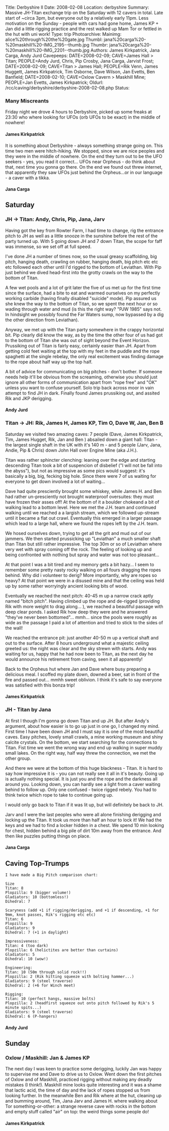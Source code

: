 Title: Derbyshire II
Date: 2008-02-08
Location: derbyshire
Summary: Massive JH-Titan exchange trip on the Saturday with 12 cavers in total. Late start of ~circa 3pm, but everyone out by a relatively early 11pm. Less motivation on the Sunday - people with cars had gone home, James KP + Jan did a little rigging practice and the rest walked up Mam Tor or fettled in the hut with uni work!
Type: trip
Photoarchive:
Mainimg: alice%20through%20the%20gate.jpg
Thumbl: jana%20carga%20-%20maskhill%20-IMG_2195--thumb.jpg
Thumbr: jana%20carga%20-%20maskhill%20-IMG_2201--thumb.jpg
Authors: James Kirkpatrick, Jana Carga, Andy Jurd
Cavepeeps: DATE=2008-02-09; CAVE=James Hall > Titan; PEOPLE=Andy Jurd, Chris, Pip Crosby, Jana Carga, Jarvist Frost;
           DATE=2008-02-09; CAVE=Titan > James Hall; PEOPLE=Rik Venn, James Huggett, James Kirkpatrick, Tim Osborne, Dave Wilson, Jan Evetts, Ben Banfield;
           DATE=2008-02-10; CAVE=Oxlow Cavern > Maskhill Mine; PEOPLE=Jan Evetts, James Kirkpatrick;
Oldurl: /rcc/caving/derbyshire/derbyshire-2008-02-08.php
Status:


###  Many Miscreants

Friday night we drove 4 hours to Derbyshire, picked up some freaks at 23:30 who where looking for UFOs (orb UFOs to be exact) in the middle of nowhere!

####  James Kirkpatrick

It is something about Derbyshire - always something strange going on. This time two men were hitch-hiking. We stopped, since we are nice peoples and they were in the middle of nowhere. On the end they turn out to be the UFO seekers - yes, you read it correct... UFOs near Orpheus - do think about that, next time you gonna go there. On the end we found out threw internet, that apparently they saw UFOs just behind the Orpheus...or in our language - a caver with a tikka.

####  Jana Carga

##  Saturday

###  JH -&gt; Titan: Andy, Chris, Pip, Jana, Jarv

Having got the key from Rowter Farm, I had time to change, rig the entrance pitch to JH as well as a little snooze in the sunshine before the rest of the party turned up. With 5 going down JH and 7 down Titan, the scope for faff was immense, so we set off at full speed.

I've done JH a number of times now, so the usual greasy scaffolding, big pitch, hanging death, crawling on rubber, hanging death, big pitch etc etc etc followed each other until I'd rigged to the bottom of Leviathan. With Pip just behind we dived head-first into the grotty crawls on the way to the bottom of Titan.

A few wet pools and a lot of grit later the five of us met up for the first time since the surface, had a bite to eat and warmed ourselves on my perfectly working carbide (having finally disabled "suicide" mode). Pip assured us she knew the way to the bottom of Titan, so we spent the next hour or so wading through water and mud (is this the right way? "PJW 1985" says not. In hindsight we possibly found the Far Waters sump, now bypassed by a dig the other direction from Leviathan).

Anyway, we met up with the Titan party somewhere in the crappy horizontal bit. Pip clearly did know the way, as by the time the other four of us had got to the bottom of Titan she was out of sight beyond the Event Horizon. Prussiking out of Titan is fairly easy, certainly easier than JH. Apart from getting cold feet waiting at the top with my feet in the puddle and the rope spaghetti at the single rebelay, the only real excitement was finding damage to the rope about half way up the top half.

A bit of advice for communicating on big pitches - don't bother. If someone needs help it'll be obvious from the screaming, otherwise you should just ignore all other forms of communication apart from "rope free" and "OK" unless you want to confuse yourself. Solo trip back across moor in vain attempt to find JH in dark. Finally found James prussiking out, and assited Rik and JKP derigging.

####  Andy Jurd

###  Titan -&gt; JH: Rik, James H, James KP, Tim O, Dave W, Jan, Ben B

Saturday we visited two amazing caves: 7 people (Dave, James Kirkpatrick, Tim, James Hugget, Rik, Jan and Ben ) absailed down a giant hall: Titan - the largest single shaft in the UK with it's 140 m - and 5 people (Jarv, Jana, Andie, Pip &amp; Chris) down John Hall over Engine Mine (aka J.H.).

Titan was rather sphincter clenching: leaning over the edge and starting descending Titan took a bit of suspencion of disbelief ("I will not be fall into the abyss"), but not as impressive as some pics would suggest: it's basically a big, big, fecking big hole. Since there were 7 of us waiting for everyone to get down involved a lot of waiting...

Dave had quite presciently brought some whiskey, while James H. and Ben had rather un-presciently not brought waterproof oversuites: they must have frozen their asses off! At the bottom of it a boulder chokeand a bit of walking lead to a bottom level. Here we met the J.H. team and continued walking until we reached a a largish stream, which we followed up-stream until it became a flat out crawl. Eventually this emerged in a larger passage which lead to a large hall, where we found the ropes left by the J.H. team.

We hosed ourselves down, trying to get all the grit and mud out of our jammers. We then started prussicking up "Leviathan" a much smaller shaft than Titan but still rather impressive. The top 30m or so of Leviathan where very wet with spray coming off the rock. The feeling of looking up and being confronted with nothing but spray and water was not too pleasant...

At that point I was a bit tired and my memory gets a bit hazy... I seem to remember some pretty nasty rocky walking on all fours dragging the ropes behind. Why did i volunteer to derig? More importantly, why are ropes so heavy? At that point we were in a disused mine and that the ceiling was held up by some rather worryingly ancient looking bits of wood.

Eventually we reached the next pitch: 40-45 m up a narrow crack aptly named "bitch pitch". Having climbed up the rope and de-rigged (providing Rik with more weight to drag along... ), we reached a beautiful passage with deep clear ponds. I asked Rik how deep they were and he answered "they've never been bottomed"... mmh... since the pools were roughly as wide as the passage I paid a lot of attention and tried to stick to the sides of the wall!

We reached the entrance pit: just another 40-50 m up a vertical shaft and out to the surface. After 8 hours underground what a majestic ceiling greeted us: the night was clear and the sky strewn with starts. Andy was waiting for us, happy that he had now been to Titan, as the next day he would announce his retirement from caving, seen it all apparently!

Back to the Orpheus hut where Jan and Dave where busy preparing a delicious meal. I scoffed my plate down, downed a beer, sat in front of the fire and passed out... mmhh sweet oblivion. I think it's safe to say everyone was satisfied with this bonza trip!

####  James Kirkpatrick

###  JH - Titan by Jana

At first I though I'm gonna go down Titan and up JH. But after Andy's argument, about how easier is to go up just in one go, I changed my mind. First time I have been down JH and I must say it is one of the most beautiful caves. Easy pitches, lovely small crawls, a mine working museum and shiny calcite crystals. On the bottom, we start searching for the connections to Titan. Fist time we went the wrong way and end up walking in super muddy small lakes. On the right way, half way threw the connection, we met the other group.

And there we were at the bottom of this huge blackness - Titan. It is hard to say how impressive it is - you can not really see it all in it's beauty. Going up is actually nothing special. It is just you and the rope and the darkness all around you. Looking down, you can hardly see a light from a caver waiting behind to follow up. Only one confused - twice rigged rebely. You had to think twice which rope to take to continue going up.

I would only go back to Titan if it was lit up, but will definitely be back to JH.

Jarv and I were the last peoples who were all alone finishing derigging and locking up the Titan. It took us more than half an hour to lock it! We had the keys and we had to find a locker hidden in a chest. We spend 10 min looking for chest, hidden behind a big pile of dirt 10m away from the entrance. And then like puzzles putting things on place.

####  Jana Carga

##  Caving Top-Trumps


    I have made a Big Pitch comparison chart:

    Size
    Titan: 8
    Plopzilla: 9 (bigger volume!)
    Gladiators: 10 (bottomless!)
    Dihedral: 7

    Scaryness (add +1 if rigging/derigging, and +1 if descending, +1 for 9mm, knot passes, Rik's rigging etc etc)
    Titan: 6
    Plopzilla: 9
    Gladiators: 9
    Dihedral: 7 (+1 in daylight)

    Impressiveness:
    Titan: 4 (too dark)
    Plopzilla: 6 (helictites are better than curtains)
    Gladiators: 5
    Dihedral: 10 (wow!)

    Engineering:
    Titan: 10 (50m through solid rock!!)
    Plopzilla: 2 (Rik hitting squeeze with bolting hammer...)
    Gladiators: 9 (steel traverse)
    Dihedral: 2 (+6 for Winch meet)

    Rigging:
    Titan: 10 (perfect hangs, massive bolts)
    Plopzilla: 2 (headfirst squeeze out onto pitch followed by Rik's 5 minute spits...)
    Gladiators: 9 (steel traverse)
    Dihedral: 6 (P-hangers)


####  Andy Jurd

##  Sunday

###  Oxlow / Maskhill: Jan &amp; James KP

The next day I was keen to practice some derigging, luckily Jan was happy to supervise me and Dave to drive us to Oxlow. Went down the first pitches of Oxlow and of Maskhill, practiced rigging without making any deadly mistakes (I think!). Maskhill mine looks quite interesting and it was a shame that lactic acid, the time of day and the lack of ropes stopped us from looking further. In the meanwhile Ben and Rik where at the hut, cleaning up and bumming around, Tim, Jana Jarv and James H. where walking about Tor something-or-other: a strange reverse cave with rocks in the bottom and empty stuff called "air" on top: the weird things some people do!

####  James Kirkpatrick
